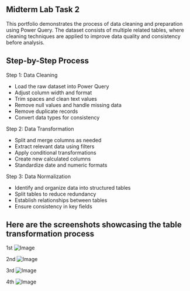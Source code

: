 ## Midterm Lab Task 2
This portfolio demonstrates the process of data cleaning and preparation using Power Query. The dataset consists of multiple related tables, where cleaning techniques are applied to improve data quality and consistency before analysis.

## Step-by-Step Process
Step 1: Data Cleaning
- Load the raw dataset into Power Query
- Adjust column width and format
- Trim spaces and clean text values
- Remove null values and handle missing data
- Remove duplicate records
- Convert data types for consistency

Step 2: Data Transformation
- Split and merge columns as needed
- Extract relevant data using filters
- Apply conditional transformations
- Create new calculated columns
- Standardize date and numeric formats

Step 3: Data Normalization
- Identify and organize data into structured tables
- Split tables to reduce redundancy
- Establish relationships between tables
- Ensure consistency in key fields

## Here are the screenshots showcasing the table transformation process

1st 
![Image](https://github.com/user-attachments/assets/50d00f73-daca-4078-b6f7-53719ed5f4e6)

2nd
![Image](https://github.com/user-attachments/assets/247f0983-bc74-4af6-a8a8-ca09b79aedbe)

3rd
![Image](https://github.com/user-attachments/assets/ffcd6b55-94dd-459f-9a0b-b76d5b831222)

4th
![Image](https://github.com/user-attachments/assets/9c88de86-5cb3-4176-a2cd-1ecf9769d864)
